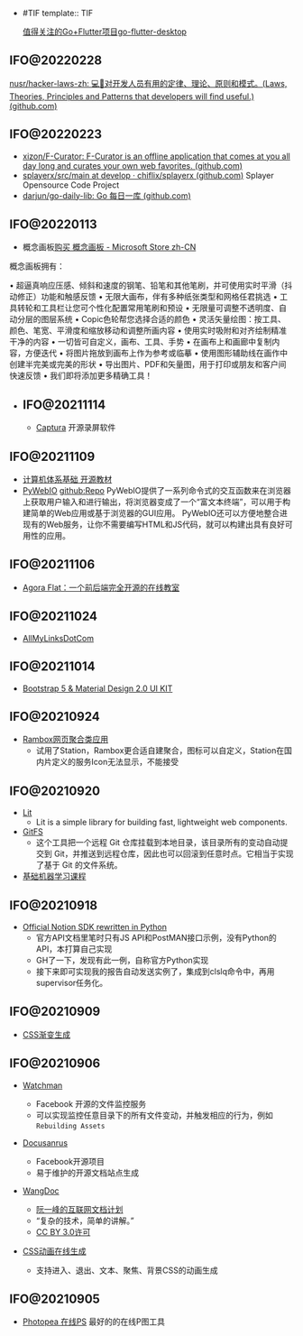 - #TIF 
  template:: TIF
  
  [值得关注的Go+Flutter项目go-flutter-desktop](https://github.com/go-flutter-desktop)
## IFO@20220228

[nusr/hacker-laws-zh: 💻📖对开发人员有用的定律、理论、原则和模式。(Laws, Theories, Principles and Patterns that developers will find useful.) (github.com)](https://github.com/nusr/hacker-laws-zh)
## IFO@20220223

* [xizon/F-Curator: F-Curator is an offline application that comes at you all day long and curates your own web favorites. (github.com)](https://github.com/xizon/F-Curator)
* [splayerx/src/main at develop · chiflix/splayerx (github.com)](https://github.com/chiflix/splayerx) Splayer Opensource Code Project
* [darjun/go-daily-lib: Go 每日一库 (github.com)](https://github.com/darjun/go-daily-lib)
## IFO@20220113
* 概念画板[购买 概念画板 - Microsoft Store zh-CN](https://www.microsoft.com/zh-cn/p/%E6%A6%82%E5%BF%B5%E7%94%BB%E6%9D%BF/9ngqm8fph9wq?activetab=pivot:overviewtab)

概念画板拥有： 

• 超逼真响应压感、倾斜和速度的钢笔、铅笔和其他笔刷，并可使用实时平滑（抖动修正）功能和触感反馈 
• 无限大画布，伴有多种纸张类型和网格任君挑选 
• 工具转轮和工具栏让您可个性化配置常用笔刷和预设 
• 无限量可调整不透明度、自动分层的图层系统 
• Copic色轮帮您选择合适的颜色 
• 灵活矢量绘图：按工具、颜色、笔宽、平滑度和缩放移动和调整所画内容 
• 使用实时吸附和对齐绘制精准干净的内容 
• 一切皆可自定义，画布、工具、手势 
• 在画布上和画廊中复制内容，方便迭代 
• 将图片拖放到画布上作为参考或临摹 
• 使用图形辅助线在画作中创建半完美或完美的形状 
• 导出图片、PDF和矢量图，用于打印或朋友和客户间快速反馈 
• 我们即将添加更多精确工具！
- ## IFO@20211114
  
  * [Captura](https://mathewsachin.github.io/Captura/) 开源录屏软件
## IFO@20211109

* [计算机体系基础 开源教材](https://github.com/foxsen/archbase)
* [PyWebIO](https://pywebio.readthedocs.io/zh_CN/latest/index.html) [github:Repo](https://github.com/pywebio/PyWebIO) PyWebIO提供了一系列命令式的交互函数来在浏览器上获取用户输入和进行输出，将浏览器变成了一个“富文本终端”，可以用于构建简单的Web应用或基于浏览器的GUI应用。 PyWebIO还可以方便地整合进现有的Web服务，让你不需要编写HTML和JS代码，就可以构建出具有良好可用性的应用。
## IFO@20211106

* [Agora Flat：一个前后端完全开源的在线教室](https://github.com/netless-io)
## IFO@20211024

* [AllMyLinksDotCom](https://allmylinks.com/lovelacelee)
## IFO@20211014

* [Bootstrap 5 & Material Design 2.0 UI KIT](https://github.com/mdbootstrap/mdb-ui-kit)
## IFO@20210924

* [Rambox网页聚合类应用](https://github.com/ramboxapp/community-edition)
  * 试用了Station，Rambox更合适自建聚合，图标可以自定义，Station在国内片定义的服务Icon无法显示，不能接受
## IFO@20210920

* [Lit](https://lit.dev/docs/) 
  * Lit is a simple library for building fast, lightweight web components.
* [GitFS](https://www.presslabs.com/docs/code/gitfs/) 
  * 这个工具把一个远程 Git 仓库挂载到本地目录，该目录所有的变动自动提交到 Git，并推送到远程仓库，因此也可以回滚到任意时点。它相当于实现了基于 Git 的文件系统。
* [基础机器学习课程](http://smlbook.org/)
## IFO@20210918

* [Official Notion SDK rewritten in Python](https://github.com/ramnes/notion-sdk-py) 
  * 官方API文档里笔时只有JS API和PostMAN接口示例，没有Python的API，本打算自己实现
  * GH了一下，发现有此一例，自称官方Python实现
  * 接下来即可实现我的报告自动发送实例了，集成到clslq命令中，再用supervisor任务化。
## IFO@20210909

* [CSS渐变生成](https://cssgradient.io/)
## IFO@20210906

* [Watchman](https://github.com/facebook/watchman)
  * Facebook 开源的文件监控服务
  * 可以实现监控任意目录下的所有文件变动，并触发相应的行为，例如`Rebuilding Assets`

* [Docusanrus](https://github.com/facebook/docusaurus)
  * Facebook开源项目
  * 易于维护的开源文档站点生成

* [WangDoc](https://github.com/wangdoc)
  * [阮一峰的互联网文档计划](https://wangdoc.com/)
  * “复杂的技术，简单的讲解。”
  * [CC BY 3.0许可](https://creativecommons.org/about/cclicenses/)

* [CSS动画在线生成](https://animista.net/play/basic)
  * 支持进入、退出、文本、聚焦、背景CSS的动画生成
## IFO@20210905

* [Photopea 在线PS](https://www.photopea.com/) 最好的的在线P图工具